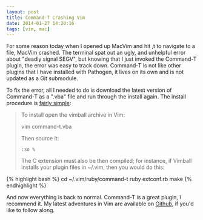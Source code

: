```yaml
---
layout: post
title: Command-T Crashing Vim
date: 2014-01-27 14:20:16
tags: [vim, mac]
---
```


For some reason today when I opened up MacVim and hit ,t to navigate to a file, MacVim crashed. The terminal spat out an ugly, and unhelpful error about "deadly signal SEGV", but knowing that I just invoked the Command-T plugin, the error was easy to track down. Command-T is not like other plugins that I have installed with Pathogen, it lives on its own and is not updated as a Git submodule. 

To fix the error, all I needed to do is download the latest version of Command-T as a ".vba" file and run through the install again. The install procedure is [fairly simple][1]:

> To install open the vimball archive in Vim: 
> 
>  vim command-t.vba 
> 
> Then source it: 
> 
>  `:so %` 
> 
> The C extension must also be then compiled; for instance, if Vimball installs your plugin files in ~/.vim, then you would do this: 

{% highlight bash %}
cd ~/.vim/ruby/command-t 
ruby extconf.rb 
make 
{% endhighlight %}


And now everything is back to normal. Command-T is a great plugin, I recommend it. My latest adventures in Vim are available on [Github][2], if you'd like to follow along.


[1]: http://www.vim.org/scripts/script.php?script_id=3025
[2]: https://github.com/jbuys/MyVim
